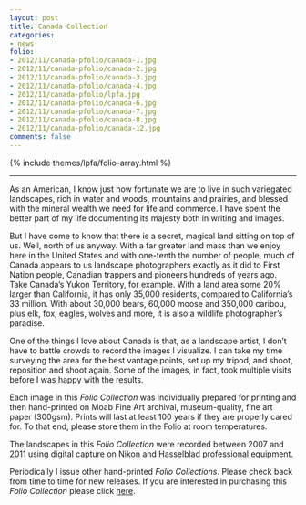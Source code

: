 ```yaml
---
layout: post
title: Canada Collection
categories:
- news
folio:
- 2012/11/canada-pfolio/canada-1.jpg
- 2012/11/canada-pfolio/canada-2.jpg
- 2012/11/canada-pfolio/canada-3.jpg
- 2012/11/canada-pfolio/canada-4.jpg
- 2012/11/canada-pfolio/lpfa.jpg
- 2012/11/canada-pfolio/canada-6.jpg
- 2012/11/canada-pfolio/canada-7.jpg
- 2012/11/canada-pfolio/canada-8.jpg
- 2012/11/canada-pfolio/canada-12.jpg
comments: false
---
```

{% include themes/lpfa/folio-array.html %}

---

As an American, I know just how fortunate we are to live in such variegated landscapes, rich in water and woods, mountains and prairies, and blessed with the mineral wealth we need for life and commerce. I have spent the better part of my life documenting its majesty both in writing and images.

But I have come to know that there is a secret, magical land sitting on top of us. Well, north of us anyway. With a far greater land mass than we enjoy here in the United States and with one-tenth the number of people, much of Canada appears to us landscape photographers exactly as it did to First Nation people, Canadian trappers and pioneers hundreds of years ago. Take Canada’s Yukon Territory, for example. With a land area some 20% larger than California, it has only 35,000 residents, compared to California’s 33 million. With about 30,000 bears, 60,000 moose and 350,000 caribou, plus elk, fox, eagles, wolves and more, it is also a wildlife photographer’s paradise. 

One of the things I love about Canada is that, as a landscape artist, I don’t have to battle crowds to record the images I visualize. I can take my time surveying the area for the best vantage points, set up my tripod, and shoot, reposition and shoot again. Some of the images, in fact, took multiple visits before I was happy with the results.

Each image in this *Folio Collection* was individually prepared for printing and then hand-printed on Moab Fine Art archival, museum-quality, fine art paper (300gsm). Prints will last at least 100 years if they are properly cared for. To that end, please store them in the Folio at room temperatures. 

The landscapes in this *Folio Collection* were recorded between 2007 and 2011 using digital capture on Nikon and Hasselblad professional equipment. 

Periodically I issue other hand-printed *Folio Collections*. Please check back from time to time for new releases. If you are interested in purchasing this *Folio Collection* please click [here](http://shop.lesterpickerphoto.com/page/201).
